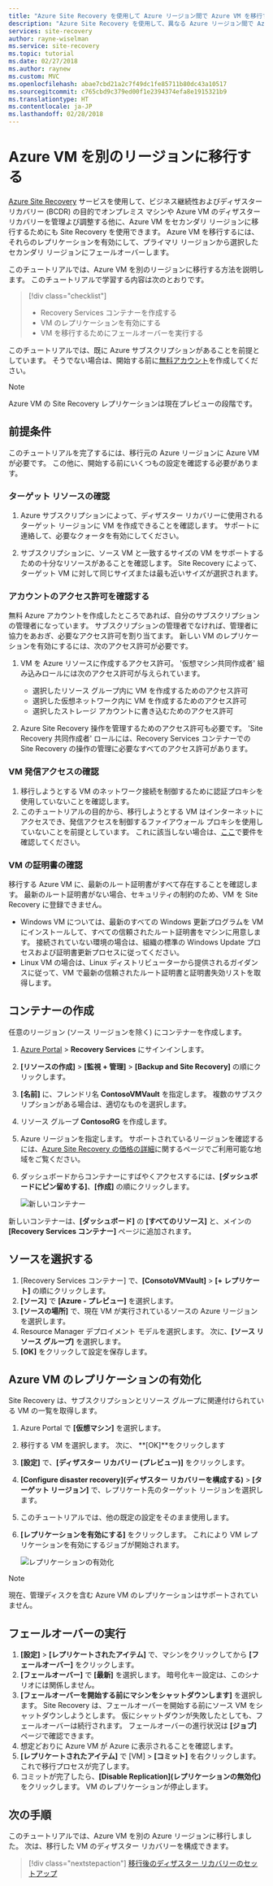 ```yaml
---
title: "Azure Site Recovery を使用して Azure リージョン間で Azure VM を移行する | Microsoft Docs"
description: "Azure Site Recovery を使用して、異なる Azure リージョン間で Azure IaaS VM を移行します。"
services: site-recovery
author: rayne-wiselman
ms.service: site-recovery
ms.topic: tutorial
ms.date: 02/27/2018
ms.author: raynew
ms.custom: MVC
ms.openlocfilehash: abae7cbd21a2c7f49dc1fe85711b80dc43a10517
ms.sourcegitcommit: c765cbd9c379ed00f1e2394374efa8e1915321b9
ms.translationtype: HT
ms.contentlocale: ja-JP
ms.lasthandoff: 02/28/2018
---
```

# <a name="migrate-azure-vms-to-another-region"></a>Azure VM を別のリージョンに移行する

[Azure Site Recovery](site-recovery-overview.md) サービスを使用して、ビジネス継続性およびディザスター リカバリー (BCDR) の目的でオンプレミス マシンや Azure VM のディザスター リカバリーを管理よび調整する他に、Azure VM をセカンダリ リージョンに移行するためにも Site Recovery を使用できます。 Azure VM を移行するには、それらのレプリケーションを有効にして、プライマリ リージョンから選択したセカンダリ リージョンにフェールオーバーします。

このチュートリアルでは、Azure VM を別のリージョンに移行する方法を説明します。 このチュートリアルで学習する内容は次のとおりです。

> [!div class="checklist"]
> * Recovery Services コンテナーを作成する
> * VM のレプリケーションを有効にする
> * VM を移行するためにフェールオーバーを実行する

このチュートリアルでは、既に Azure サブスクリプションがあることを前提としています。 そうでない場合は、開始する前に[無料アカウント](https://azure.microsoft.com/pricing/free-trial/)を作成してください。

>[!NOTE]
>
> Azure VM の Site Recovery レプリケーションは現在プレビューの段階です。



## <a name="prerequisites"></a>前提条件

このチュートリアルを完了するには、移行元の Azure リージョンに Azure VM が必要です。 この他に、開始する前にいくつもの設定を確認する必要があります。


### <a name="verify-target-resources"></a>ターゲット リソースの確認

1. Azure サブスクリプションによって、ディザスター リカバリーに使用されるターゲット リージョンに VM を作成できることを確認します。 サポートに連絡して、必要なクォータを有効にしてください。

2. サブスクリプションに、ソース VM と一致するサイズの VM をサポートするための十分なリソースがあることを確認します。 Site Recovery によって、ターゲット VM に対して同じサイズまたは最も近いサイズが選択されます。


### <a name="verify-account-permissions"></a>アカウントのアクセス許可を確認する

無料 Azure アカウントを作成したところであれば、自分のサブスクリプションの管理者になっています。 サブスクリプションの管理者でなければ、管理者に協力をあおぎ、必要なアクセス許可を割り当てます。 新しい VM のレプリケーションを有効にするには、次のアクセス許可が必要です。

1. VM を Azure リソースに作成するアクセス許可。 '仮想マシン共同作成者' 組み込みロールには次のアクセス許可が与えられています。
    - 選択したリソース グループ内に VM を作成するためのアクセス許可
    - 選択した仮想ネットワーク内に VM を作成するためのアクセス許可
    - 選択したストレージ アカウントに書き込むためのアクセス許可

2. Azure Site Recovery 操作を管理するためのアクセス許可も必要です。 'Site Recovery 共同作成者' ロールには、Recovery Services コンテナーでの Site Recovery の操作の管理に必要なすべてのアクセス許可があります。


### <a name="verify-vm-outbound-access"></a>VM 発信アクセスの確認

1. 移行しようとする VM のネットワーク接続を制御するために認証プロキシを使用していないことを確認します。 
2. このチュートリアルの目的から、移行しようとする VM はインターネットにアクセスでき、発信アクセスを制御するファイアウォール プロキシを使用していないことを前提としています。 これに該当しない場合は、[ここ](azure-to-azure-tutorial-enable-replication.md#configure-outbound-network-connectivity)で要件を確認してください。

### <a name="verify-vm-certificates"></a>VM の証明書の確認

移行する Azure VM に、最新のルート証明書がすべて存在することを確認します。 最新のルート証明書がない場合、セキュリティの制約のため、VM を Site Recovery に登録できません。

- Windows VM については、最新のすべての Windows 更新プログラムを VM にインストールして、すべての信頼されたルート証明書をマシンに用意します。 接続されていない環境の場合は、組織の標準の Windows Update プロセスおよび証明書更新プロセスに従ってください。
- Linux VM の場合は、Linux ディストリビューターから提供されるガイダンスに従って、VM で最新の信頼されたルート証明書と証明書失効リストを取得します。



## <a name="create-a-vault"></a>コンテナーの作成

任意のリージョン (ソース リージョンを除く) にコンテナーを作成します。

1. [Azure Portal](https://portal.azure.com) > **Recovery Services** にサインインします。
2. **[リソースの作成]** > **[監視 + 管理]** > **[Backup and Site Recovery]** の順にクリックします。
3. **[名前]** に、フレンドリ名 **ContosoVMVault** を指定します。 複数のサブスクリプションがある場合は、適切なものを選択します。
4. リソース グループ **ContosoRG** を作成します。
5. Azure リージョンを指定します。 サポートされているリージョンを確認するには、[Azure Site Recovery の価格の詳細](https://azure.microsoft.com/pricing/details/site-recovery/)に関するページでご利用可能な地域をご覧ください。
6. ダッシュボードからコンテナーにすばやくアクセスするには、**[ダッシュボードにピン留めする]**、**[作成]** の順にクリックします。

   ![新しいコンテナー](./media/tutorial-migrate-azure-to-azure/azure-to-azure-vault.png)

新しいコンテナーは、**[ダッシュボード]** の **[すべてのリソース]** と、メインの **[Recovery Services コンテナー]** ページに追加されます。






## <a name="select-the-source"></a>ソースを選択する

1. [Recovery Services コンテナー] で、**[ConsotoVMVault]** > **[+ レプリケート]** の順にクリックします。
2. **[ソース]** で **[Azure - プレビュー]** を選択します。
3. **[ソースの場所]** で、現在 VM が実行されているソースの Azure リージョンを選択します。
4. Resource Manager デプロイメント モデルを選択します。 次に、**[ソース リソース グループ]** を選択します。
5. **[OK]** をクリックして設定を保存します。


## <a name="enable-replication-for-azure-vms"></a>Azure VM のレプリケーションの有効化

Site Recovery は、サブスクリプションとリソース グループに関連付けられている VM の一覧を取得します。


1. Azure Portal で **[仮想マシン]** を選択します。
2. 移行する VM を選択します。 次に、 **[OK]**をクリックします
3. **[設定]** で、**[ディザスター リカバリー (プレビュー)]** をクリックします。
4. **[Configure disaster recovery]\(ディザスター リカバリーを構成する\)** > **[ターゲット リージョン]** で、レプリケート先のターゲット リージョンを選択します。
5. このチュートリアルでは、他の既定の設定をそのまま使用します。
6. **[レプリケーションを有効にする]** をクリックします。 これにより VM レプリケーションを有効にするジョブが開始されます。

    ![レプリケーションの有効化](media/tutorial-migrate-azure-to-azure/settings.png)

>[!NOTE]
  >
  > 現在、管理ディスクを含む Azure VM のレプリケーションはサポートされていません。 

## <a name="run-a-failover"></a>フェールオーバーの実行

1. **[設定]** > **[レプリケートされたアイテム]** で、マシンをクリックしてから **[フェールオーバー]** をクリックします。
2. **[フェールオーバー]** で **[最新]** を選択します。 暗号化キー設定は、このシナリオには関係しません。
3. **[フェールオーバーを開始する前にマシンをシャットダウンします]** を選択します。 Site Recovery は、フェールオーバーを開始する前にソース VM をシャットダウンしようとします。 仮にシャットダウンが失敗したとしても、フェールオーバーは続行されます。 フェールオーバーの進行状況は **[ジョブ]** ページで確認できます。
4. 想定どおりに Azure VM が Azure に表示されることを確認します。
5. **[レプリケートされたアイテム]** で [VM] > **[コミット]** を右クリックします。 これで移行プロセスが完了します。
6. コミットが完了したら、**[Disable Replication]\(レプリケーションの無効化\)** をクリックします。  VM のレプリケーションが停止します。



## <a name="next-steps"></a>次の手順

このチュートリアルでは、Azure VM を別の Azure リージョンに移行しました。 次は、移行した VM のディザスター リカバリーを構成できます。

> [!div class="nextstepaction"]
> [移行後のディザスター リカバリーのセットアップ](azure-to-azure-quickstart.md)

